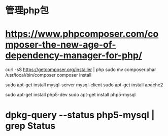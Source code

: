 
 
# 管理php包
# https://www.phpcomposer.com/composer-the-new-age-of-dependency-manager-for-php/
curl -sS https://getcomposer.org/installer | php
sudo mv composer.phar /usr/local/bin/composer
composer install

sudo apt-get install mysql-server mysql-client
sudo apt-get install apache2

sudo apt-get install php5-dev
sudo apt-get install php5-mysql
# dpkg-query --status php5-mysql | grep Status
